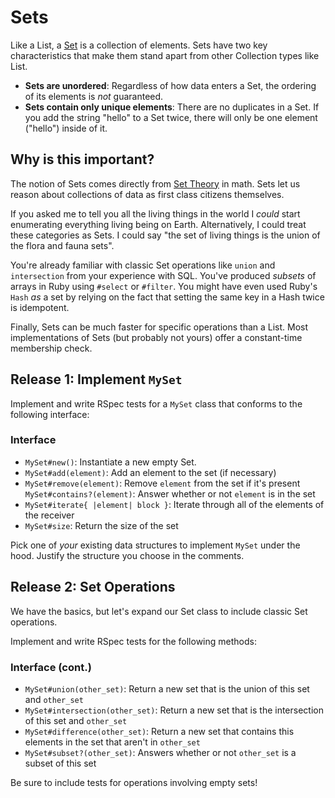 # Sets

Like a List, a [Set](http://en.wikipedia.org/wiki/Set_%28abstract_data_type%29) is a collection of elements. Sets have two key characteristics that make them stand apart from other Collection types like List.

 * **Sets are unordered**: Regardless of how data enters a Set, the ordering of its elements is _not_ guaranteed.
 * **Sets contain only unique elements**: There are no duplicates in a Set. If you add the string "hello" to a Set twice, there will only be one element ("hello") inside of it.

## Why is this important?

The notion of Sets comes directly from [Set Theory](http://en.wikipedia.org/wiki/Set_theory) in math. Sets let us reason about collections of data as first class citizens themselves.

If you asked me to tell you all the living things in the world I _could_ start enumerating everything living being on Earth. Alternatively, I could treat these categories as Sets. I could say "the set of living things is the union of the flora and fauna sets".

You're already familiar with classic Set operations like `union` and `intersection` from your experience with SQL. You've produced _subsets_ of arrays in Ruby using `#select` or `#filter`. You might have even used Ruby's `Hash` _as_ a set by relying on the fact that setting the same key in a Hash twice is idempotent.

Finally, Sets can be much faster for specific operations than a List. Most implementations of Sets (but probably not yours) offer a constant-time membership check.

## Release 1: Implement `MySet`

Implement and write RSpec tests for a `MySet` class that conforms to the following interface:

### Interface
- `MySet#new()`: Instantiate a new empty Set.
- `MySet#add(element)`: Add an element to the set (if necessary)
- `MySet#remove(element)`: Remove `element` from the set if it's present
  `MySet#contains?(element)`: Answer whether or not `element` is in the set
- `MySet#iterate{ |element| block }`: Iterate through all of the elements of the receiver
- `MySet#size`: Return the size of the set

Pick one of _your_ existing data structures to implement `MySet` under the hood. Justify the structure you choose in the comments.

## Release 2: Set Operations

We have the basics, but let's expand our Set class to include classic Set operations.

Implement and write RSpec tests for the following methods:

### Interface (cont.)

- `MySet#union(other_set)`: Return a new set that is the union of this set and `other_set`
- `MySet#intersection(other_set)`: Return a new set that is the intersection of this set and `other_set`
- `MySet#difference(other_set)`: Return a new set that contains this elements in the set that aren't in `other_set`
- `MySet#subset?(other_set)`: Answers whether or not `other_set` is a subset of this set

Be sure to include tests for operations involving empty sets!
